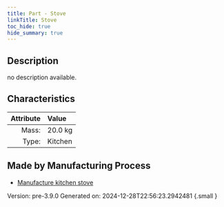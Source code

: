 ```yaml
---
title: Part - Stove
linkTitle: Stove
toc_hide: true
hide_summary: true
---
```


## Description
no description available.

## Characteristics

| Attribute      | Value |
|--------:|:------|
|Mass:|20.0 kg|
|Type:|Kitchen|

## Made by Manufacturing Process

- [Manufacture kitchen stove](/docs/definitions/process/manufacture-kitchen-stove)



Version: pre-3.9.0 Generated on: 2024-12-28T22:56:23.2942481
{.small }

